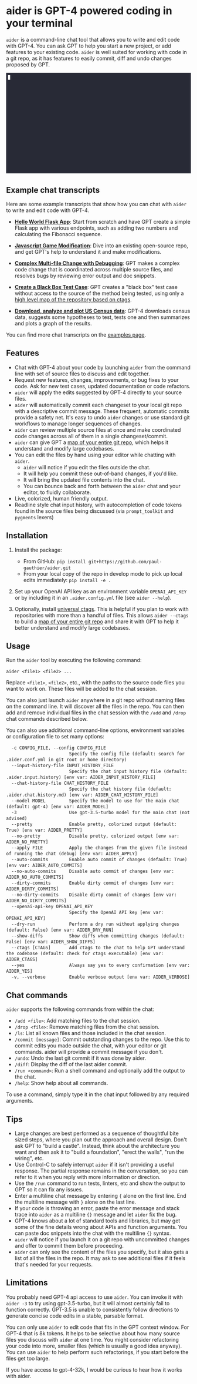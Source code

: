 # aider is GPT-4 powered coding in your terminal

`aider` is a command-line chat tool that allows you to write and edit
code with GPT-4.  You can ask GPT to help you start
a new project, or add features to your existing code.
`aider` is well suited for working with code in a git repo,
as it has features to easily
commit, diff and undo changes proposed by GPT. 

![aider screenshot](screenshot.gif)

## Example chat transcripts

Here are some example transcripts that show how you can chat with `aider` to write and edit code with GPT-4. 

* [**Hello World Flask App**](https://aider.chat/examples/hello-world-flask.html): Start from scratch and have GPT create a simple Flask app with various endpoints, such as adding two numbers and calculating the Fibonacci sequence.

* [**Javascript Game Modification**](https://aider.chat/examples/2048-game.html): Dive into an existing open-source repo, and get GPT's help to understand it and make modifications.

* [**Complex Multi-file Change with Debugging**](https://aider.chat/examples/complex-change.html): GPT makes a complex code change that is coordinated across multiple source files, and resolves bugs by reviewing error output and doc snippets.

* [**Create a Black Box Test Case**](https://aider.chat/examples/add-test.html): GPT creates a "black box" test case without access to the source of the method being tested, using only a
[high level map of the repository based on ctags](https://aider.chat/docs/ctags.html).

* [**Download, analyze and plot US Census data**](https://aider.chat/examples/census.html): GPT-4 downloads census data, suggests some hypotheses to test, tests one and then summarizes and plots a graph of the results.

You can find more chat transcripts on the [examples page](https://aider.chat/examples/).

## Features

* Chat with GPT-4 about your code by launching `aider` from the command line with set of source files to discuss and edit together.
* Request new features, changes, improvements, or bug fixes to your code. Ask for new test cases, updated documentation or code refactors.
* `aider` will apply the edits suggested by GPT-4 directly to your source files.
* `aider` will automatically commit each changeset to your local git repo with a descriptive commit message. These frequent, automatic commits provide a safety net. It's easy to undo `aider` changes or use standard git workflows to manage longer sequences of changes.
* `aider` can review multiple source files at once and make coordinated code changes across all of them in a single changeset/commit.
* `aider` can give GPT a
[map of your entire git repo](https://aider.chat/docs/ctags.html),
which helps it understand and modify large codebases.
* You can edit the files by hand using your editor while chatting with `aider`.
  * `aider` will notice if you edit the files outside the chat.
  * It will help you commit these out-of-band changes, if you'd like.
  * It will bring the updated file contents into the chat.
  * You can bounce back and forth between the `aider` chat and your editor, to fluidly collaborate.
* Live, colorized, human friendly output.
* Readline style chat input history, with autocompletion of code tokens found in the source files being discussed (via `prompt_toolkit` and `pygments` lexers)

## Installation

1. Install the package:
    * From GitHub: `pip install git+https://github.com/paul-gauthier/aider.git`
    * From your local copy of the repo in develop mode to pick up local edits immediately: `pip install -e .` 

2. Set up your OpenAI API key as an environment variable `OPENAI_API_KEY` or by including it in an `.aider.config.yml` file (see `aider --help`).

3. Optionally, install [universal ctags](https://github.com/universal-ctags/ctags). This is helpful if you plan to work with repositories with more than a handful of files.  This allows `aider --ctags` to build a [map of your entire git repo](https://aider.chat/docs/ctags.html) and share it with GPT to help it better understand and modify large codebases.

## Usage

Run the `aider` tool by executing the following command:

```
aider <file1> <file2> ...
```

Replace `<file1>`, `<file2>`, etc., with the paths to the source code files you want to work on. These files will be added to the chat session.

You can also just launch `aider` anywhere in a git repo without naming files on the command line.
It will discover all the files in the repo.
You can then add and remove individual files in the chat session with the `/add` and `/drop` chat commands described below.

You can also use additional command-line options, environment variables or configuration file
to set many options:

```
  -c CONFIG_FILE, --config CONFIG_FILE
                        Specify the config file (default: search for .aider.conf.yml in git root or home directory)
  --input-history-file INPUT_HISTORY_FILE
                        Specify the chat input history file (default: .aider.input.history) [env var: AIDER_INPUT_HISTORY_FILE]
  --chat-history-file CHAT_HISTORY_FILE
                        Specify the chat history file (default: .aider.chat.history.md) [env var: AIDER_CHAT_HISTORY_FILE]
  --model MODEL         Specify the model to use for the main chat (default: gpt-4) [env var: AIDER_MODEL]
  -3                    Use gpt-3.5-turbo model for the main chat (not advised)
  --pretty              Enable pretty, colorized output (default: True) [env var: AIDER_PRETTY]
  --no-pretty           Disable pretty, colorized output [env var: AIDER_NO_PRETTY]
  --apply FILE          Apply the changes from the given file instead of running the chat (debug) [env var: AIDER_APPLY]
  --auto-commits        Enable auto commit of changes (default: True) [env var: AIDER_AUTO_COMMITS]
  --no-auto-commits     Disable auto commit of changes [env var: AIDER_NO_AUTO_COMMITS]
  --dirty-commits       Enable dirty commit of changes [env var: AIDER_DIRTY_COMMITS]
  --no-dirty-commits    Disable dirty commit of changes [env var: AIDER_NO_DIRTY_COMMITS]
  --openai-api-key OPENAI_API_KEY
                        Specify the OpenAI API key [env var: OPENAI_API_KEY]
  --dry-run             Perform a dry run without applying changes (default: False) [env var: AIDER_DRY_RUN]
  --show-diffs          Show diffs when committing changes (default: False) [env var: AIDER_SHOW_DIFFS]
  --ctags [CTAGS]       Add ctags to the chat to help GPT understand the codebase (default: check for ctags executable) [env var: AIDER_CTAGS]
  --yes                 Always say yes to every confirmation [env var: AIDER_YES]
  -v, --verbose         Enable verbose output [env var: AIDER_VERBOSE]
```

## Chat commands

`aider` supports the following commands from within the chat:

* `/add <file>`: Add matching files to the chat session.
* `/drop <file>`: Remove matching files from the chat session.
* `/ls`: List all known files and those included in the chat session.
* `/commit [message]`: Commit outstanding changes to the repo. Use this to commit edits you made outside the chat, with your editor or git commands. aider will provide a commit message if you don't.
* `/undo`: Undo the last git commit if it was done by aider.
* `/diff`: Display the diff of the last aider commit.
* `/run <command>`: Run a shell command and optionally add the output to the chat.
* `/help`: Show help about all commands.

To use a command, simply type it in the chat input followed by any required arguments.

## Tips

* Large changes are best performed as a sequence of thoughtful bite sized steps, where you plan out the approach and overall design. Don't ask GPT to "build a castle". Instead, think about the architecture you want and then ask it to "build a foundation", "erect the walls", "run the wiring", etc.
* Use Control-C to safely interrupt `aider` if it isn't providing a useful response. The partial response remains in the conversation, so you can refer to it when you reply with more information or direction.
* Use the `/run` command to run tests, linters, etc and show the output to GPT so it can fix any issues.
* Enter a multiline chat message by entering `{` alone on the first line. End the multiline message with `}` alone on the last line.
* If your code is throwing an error, paste the error message and stack trace into `aider` as a multiline `{}` message and let `aider` fix the bug.
* GPT-4 knows about a lot of standard tools and libraries, but may get some of the fine details wrong about APIs and function arguments. You can paste doc snippets into the chat with the  multiline `{}` syntax.
* `aider` will notice if you launch it on a git repo with uncommitted changes and offer to commit them before proceeding.
* `aider` can only see the content of the files you specify, but it also gets a list of all the files in the repo. It may ask to see additional files if it feels that's needed for your requests.

## Limitations

You probably need GPT-4 api access to use `aider`.
You can invoke it with `aider -3` to try using gpt-3.5-turbo, but it will almost certainly fail to function correctly.
GPT-3.5 is unable to consistently follow directions to generate concise code edits in a stable, parsable format.

You can only use `aider` to edit code that fits in the GPT context window.
For GPT-4 that is 8k tokens.
It helps to be selective about how many source files you discuss with `aider` at one time.
You might consider refactoring your code into more, smaller files (which is usually a good idea anyway).
You can use `aider` to help perform such refactorings, if you start before the files get too large.

If you have access to gpt-4-32k, I would be curious to hear how it works with aider.

